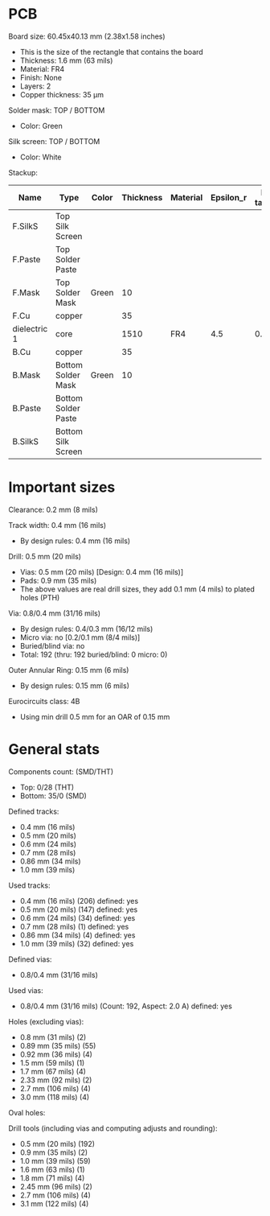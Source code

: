 # PCB

Board size: 60.45x40.13 mm (2.38x1.58 inches)

- This is the size of the rectangle that contains the board
- Thickness: 1.6 mm (63 mils)
- Material: FR4
- Finish: None
- Layers: 2
- Copper thickness: 35 µm

Solder mask: TOP / BOTTOM

- Color: Green

Silk screen: TOP / BOTTOM

- Color: White


Stackup:

| Name                 | Type                 | Color            | Thickness | Material        | Epsilon_r | Loss tangent |
|----------------------|----------------------|------------------|-----------|-----------------|-----------|--------------|
| F.SilkS              | Top Silk Screen      |                  |           |                 |           |              |
| F.Paste              | Top Solder Paste     |                  |           |                 |           |              |
| F.Mask               | Top Solder Mask      | Green            |        10 |                 |           |              |
| F.Cu                 | copper               |                  |        35 |                 |           |              |
| dielectric 1         | core                 |                  |      1510 | FR4             |       4.5 |        0.020 |
| B.Cu                 | copper               |                  |        35 |                 |           |              |
| B.Mask               | Bottom Solder Mask   | Green            |        10 |                 |           |              |
| B.Paste              | Bottom Solder Paste  |                  |           |                 |           |              |
| B.SilkS              | Bottom Silk Screen   |                  |           |                 |           |              |

# Important sizes

Clearance: 0.2 mm (8 mils)

Track width: 0.4 mm (16 mils)

- By design rules: 0.4 mm (16 mils)

Drill: 0.5 mm (20 mils)

- Vias: 0.5 mm (20 mils) [Design: 0.4 mm (16 mils)]
- Pads: 0.9 mm (35 mils)
- The above values are real drill sizes, they add 0.1 mm (4 mils) to plated holes (PTH)

Via: 0.8/0.4 mm (31/16 mils)

- By design rules: 0.4/0.3 mm (16/12 mils)
- Micro via: no [0.2/0.1 mm (8/4 mils)]
- Buried/blind via: no
- Total: 192 (thru: 192 buried/blind: 0 micro: 0)

Outer Annular Ring: 0.15 mm (6 mils)

- By design rules: 0.15 mm (6 mils)

Eurocircuits class: 4B
- Using min drill 0.5 mm for an OAR of 0.15 mm


# General stats

Components count: (SMD/THT)

- Top: 0/28 (THT)
- Bottom: 35/0 (SMD)

Defined tracks:

- 0.4 mm (16 mils)
- 0.5 mm (20 mils)
- 0.6 mm (24 mils)
- 0.7 mm (28 mils)
- 0.86 mm (34 mils)
- 1.0 mm (39 mils)

Used tracks:

- 0.4 mm (16 mils) (206) defined: yes
- 0.5 mm (20 mils) (147) defined: yes
- 0.6 mm (24 mils) (34) defined: yes
- 0.7 mm (28 mils) (1) defined: yes
- 0.86 mm (34 mils) (4) defined: yes
- 1.0 mm (39 mils) (32) defined: yes

Defined vias:

- 0.8/0.4 mm (31/16 mils)

Used vias:

- 0.8/0.4 mm (31/16 mils) (Count: 192, Aspect: 2.0 A) defined: yes

Holes (excluding vias):

- 0.8 mm (31 mils) (2)
- 0.89 mm (35 mils) (55)
- 0.92 mm (36 mils) (4)
- 1.5 mm (59 mils) (1)
- 1.7 mm (67 mils) (4)
- 2.33 mm (92 mils) (2)
- 2.7 mm (106 mils) (4)
- 3.0 mm (118 mils) (4)

Oval holes:


Drill tools (including vias and computing adjusts and rounding):

- 0.5 mm (20 mils) (192)
- 0.9 mm (35 mils) (2)
- 1.0 mm (39 mils) (59)
- 1.6 mm (63 mils) (1)
- 1.8 mm (71 mils) (4)
- 2.45 mm (96 mils) (2)
- 2.7 mm (106 mils) (4)
- 3.1 mm (122 mils) (4)




